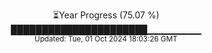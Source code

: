 <p align="center">
⏳Year Progress (75.07 %)<br>
██████████████████████▁▁▁▁▁▁▁▁ <br>
<sub>Updated: Tue, 01 Oct 2024 18:03:26 GMT</sub>
</p>

